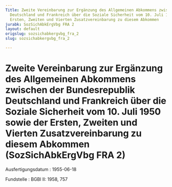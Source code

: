 ```yaml
---
Title: Zweite Vereinbarung zur Ergänzung des Allgemeinen Abkommens zwischen der Bundesrepublik
  Deutschland und Frankreich über die Soziale Sicherheit vom 10. Juli 1950 sowie der
  Ersten, Zweiten und Vierten Zusatzvereinbarung zu diesem Abkommen
jurabk: SozSichAbkErgVbg FRA 2
layout: default
origslug: sozsichabkergvbg_fra_2
slug: sozsichabkergvbg_fra_2

---
```


# Zweite Vereinbarung zur Ergänzung des Allgemeinen Abkommens zwischen der Bundesrepublik Deutschland und Frankreich über die Soziale Sicherheit vom 10. Juli 1950 sowie der Ersten, Zweiten und Vierten Zusatzvereinbarung zu diesem Abkommen (SozSichAbkErgVbg FRA 2)

Ausfertigungsdatum
:   1955-06-18

Fundstelle
:   BGBl II: 1958, 757

